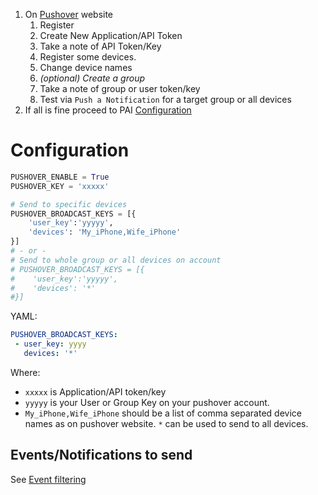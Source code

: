 1. On [Pushover](https://pushover.net/) website
    1. Register
    2. Create New Application/API Token
    3. Take a note of API Token/Key
    4. Register some devices.
    5. Change device names
    5. _(optional) Create a group_
    6. Take a note of group or user token/key
    7. Test via `Push a Notification` for a target group or all devices
2. If all is fine proceed to PAI [Configuration](#Configuration)

# Configuration
```python
PUSHOVER_ENABLE = True
PUSHOVER_KEY = 'xxxxx'

# Send to specific devices
PUSHOVER_BROADCAST_KEYS = [{
    'user_key':'yyyyy',
    'devices': 'My_iPhone,Wife_iPhone'
}]
# - or -
# Send to whole group or all devices on account
# PUSHOVER_BROADCAST_KEYS = [{
#    'user_key':'yyyyy',
#    'devices': '*'
#}]
```
YAML:
```yaml
PUSHOVER_BROADCAST_KEYS:
 - user_key: yyyy
   devices: '*'
```

Where:

- `xxxxx` is Application/API token/key
- `yyyyy` is your User or Group Key on your pushover account.
- `My_iPhone,Wife_iPhone` should be a list of comma separated device names as on pushover website. `*` can be used to send to all devices.

## Events/Notifications to send
See [Event filtering](./Event-filtering)

